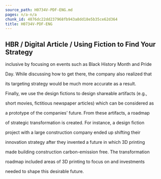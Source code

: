 ```yaml
---
source_path: H0734V-PDF-ENG.md
pages: n/a-n/a
chunk_id: 4876dc22dd237968fb943a8dd18e5b35ce62d364
title: H0734V-PDF-ENG
---
```

## HBR / Digital Article / Using Fiction to Find Your Strategy

inclusive by focusing on events such as Black History Month and Pride

Day. While discussing how to get there, the company also realized that

its targeting strategy would be much more accurate as a result.

Finally, we use the design fictions to design shareable artifacts (e.g.,

short movies, fictitious newspaper articles) which can be considered as

a prototype of the companies’ future. From these artifacts, a roadmap

of strategic transformation is created. For instance, a design fiction

project with a large construction company ended up shifting their

innovation strategy after they invented a future in which 3D printing

made building construction carbon-emission free. The transformation

roadmap included areas of 3D printing to focus on and investments

needed to shape this desirable future.
